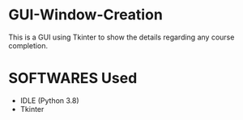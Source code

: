 # GUI-Window-Creation
This is a GUI using Tkinter to show the details regarding any course completion.
# SOFTWARES Used
* IDLE (Python 3.8)
* Tkinter
